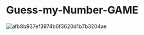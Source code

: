 # Guess-my-Number-GAME
![afb8b937ef3974b6f3620d1b7b3204ae](https://user-images.githubusercontent.com/63552067/212501023-3eb6808f-d3df-4fc3-b820-96bf25daa4de.png)
